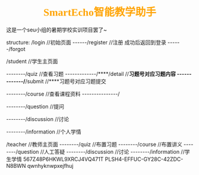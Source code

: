 # <center><font face="宋体" font color=orange>SmartEcho智能教学助手</font>
这是一个seu小组的暑期学校实训项目罢了~

structure:
/login                      //初始页面
------/register             //注册 成功后返回到登录
------/forgot

/student                    //学生主页面

--------/quiz               //查看习题
-------------/****/detail   //****习题号对应习题内容
-------------/****/submit   //****习题号对应习题提交

--------/course             //查看课程资料
---------------/

--------/question           //提问

--------/discussion         //讨论

--------/information        //个人学情

/teacher                    //教师主页面
--------/quiz               //布置习题
--------/course             //布置讲义
--------/question           //人工答疑
--------/discussion         //讨论
--------/information        //学生学情
567Z48P6HKWL9XRCJ4VQ471T
PLSH4-EFFUC-GY28C-42ZDC-N8BWN
qwnhyknwpxejfhuj

